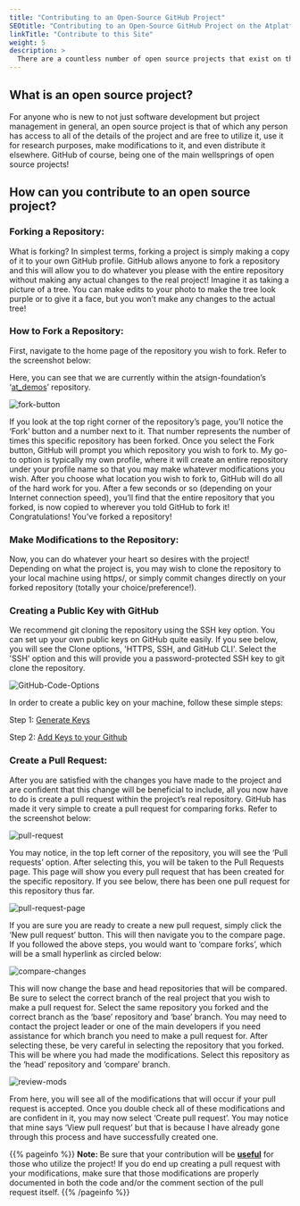```yaml
---
title: "Contributing to an Open-Source GitHub Project"
SEOtitle: "Contributing to an Open-Source GitHub Project on the Atplatform (at_platform, at_Platform)"
linkTitle: "Contribute to this Site"
weight: 5
description: >
  There are a countless number of open source projects that exist on the Internet, but just how are you meant to add anything to these? What does forking a repository mean? What is a pull request? How can you make a contribution?
---
```


## What is an open source project?

For anyone who is new to not just software development but project management in general, an open source project is that of which any person has access to all of the details of the project and are free to utilize it, use it for research purposes, make modifications to it, and even distribute it elsewhere. GitHub of course, being one of the main wellsprings of open source projects!

## How can you contribute to an open source project?

### Forking a Repository:

What is forking? In simplest terms, forking a project is simply making a copy of it to your own GitHub profile. GitHub allows anyone to fork a repository and this will allow you to do whatever you please with the entire repository without making any actual changes to the real project! Imagine it as taking a picture of a tree. You can make edits to your photo to make the tree look purple or to give it a face, but you won’t make any changes to the actual tree!

### How to Fork a Repository:

First, navigate to the home page of the repository you wish to fork. Refer to the screenshot below:

Here, you can see that we are currently within the atsign-foundation’s ‘[at_demos](https://github.com/atsign-foundation/at_demos)’ repository.

![fork-button](/Hugo/contributing-project/fork-button.png "Fork button")

If you look at the top right corner of the repository’s page, you’ll notice the ‘Fork’ button and a number next to it. That number represents the number of times this specific repository has been forked. Once you select the Fork button, GitHub will prompt you which repository you wish to fork to. My go-to option is typically my own profile, where it will create an entire repository under your profile name so that you may make whatever modifications you wish. After you choose what location you wish to fork to, GitHub will do all of the hard work for you. After a few seconds or so (depending on your Internet connection speed), you’ll find that the entire repository that you forked, is now copied to wherever you told GitHub to fork it! Congratulations! You’ve forked a repository!

### Make Modifications to the Repository:

Now, you can do whatever your heart so desires with the project! Depending on what the project is, you may wish to clone the repository to your local machine using https/, or simply commit changes directly on your forked repository (totally your choice/preference!).

### Creating a Public Key with GitHub

We recommend git cloning the repository using the SSH key option. You can set up your own public keys on GitHub quite easily. If you see below, you will see the Clone options, 'HTTPS, SSH, and GitHub CLI'. Select the 'SSH' option and this will provide you a password-protected SSH key to git clone the repository.

![GitHub-Code-Options](/Hugo/getting-started/GitHub-Code-Options.png "download theme options")

In order to create a public key on your machine, follow these simple steps:

Step 1: [Generate Keys](https://docs.github.com/en/authentication/connecting-to-github-with-ssh/generating-a-new-ssh-key-and-adding-it-to-the-ssh-agent)

Step 2: [Add Keys to your Github](https://docs.github.com/en/authentication/connecting-to-github-with-ssh/adding-a-new-ssh-key-to-your-github-account)

### Create a Pull Request:

After you are satisfied with the changes you have made to the project and are confident that this change will be beneficial to include, all you now have to do is create a pull request within the project’s real repository. GitHub has made it very simple to create a pull request for comparing forks. Refer to the screenshot below:

![pull-request](/Hugo/contributing-project/pull-request.png "Pull request option")

You may notice, in the top left corner of the repository, you will see the ‘Pull requests’ option. After selecting this, you will be taken to the Pull Requests page. This page will show you every pull request that has been created for the specific repository. If you see below, there has been one pull request for this repository thus far.

![pull-request-page](/Hugo/contributing-project/page-pull-request.png "Pull request page")

If you are sure you are ready to create a new pull request, simply click the ‘New pull request’ button. This will then navigate you to the compare page. If you followed the above steps, you would want to ‘compare forks’, which will be a small hyperlink as circled below:

![compare-changes](/Hugo/contributing-project/compare-changes.png "Compare changes")

This will now change the base and head repositories that will be compared. Be sure to select the correct branch of the real project that you wish to make a pull request for. Select the same repository you forked and the correct branch as the ‘base’ repository and ‘base’ branch. You may need to contact the project leader or one of the main developers if you need assistance for which branch you need to make a pull request for. After selecting these, be very careful in selecting the repository that you forked. This will be where you had made the modifications. Select this repository as the ‘head’ repository and ‘compare’ branch.

![review-mods](/Hugo//contributing-project/review-mods.png "Review modifications")

From here, you will see all of the modifications that will occur if your pull request is accepted. Once you double check all of these modifications and are confident in it, you may now select ‘Create pull request’. You may notice that mine says ‘View pull request’ but that is because I have already gone through this process and have successfully created one.

{{% pageinfo %}}
<b> Note: </b> Be sure that your contribution will be <u><b>useful</b></u> for those who utilize the project! If you do end up creating a pull request with your modifications, make sure that those modifications are properly documented in both the code and/or the comment section of the pull request itself.
{{% /pageinfo %}}
